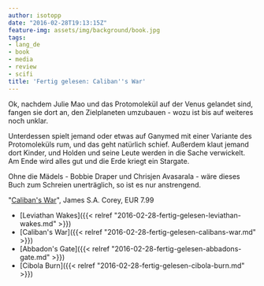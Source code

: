 ```yaml
---
author: isotopp
date: "2016-02-28T19:13:15Z"
feature-img: assets/img/background/book.jpg
tags:
- lang_de
- book
- media
- review
- scifi
title: 'Fertig gelesen: Caliban''s War'
---
```

Ok, nachdem Julie Mao und das Protomolekül auf der Venus gelandet sind, fangen sie dort an, den Zielplaneten umzubauen - wozu ist bis auf weiteres noch unklar.

Unterdessen spielt jemand oder etwas auf Ganymed mit einer Variante des Protomoleküls rum, und das geht natürlich schief. Außerdem klaut jemand dort Kinder, und Holden und seine Leute werden in die Sache verwickelt. Am Ende wird alles gut und die Erde kriegt ein Stargate.

Ohne die Mädels - Bobbie Draper und Chrisjen Avasarala - wäre dieses Buch zum Schreien unerträglich, so ist es nur anstrengend. 

"[Caliban's War](http://www.amazon.de/dp/B007PR3238)", James S.A. Corey, EUR 7.99

- [Leviathan Wakes]({{< relref "2016-02-28-fertig-gelesen-leviathan-wakes.md" >}})
- [Caliban's War]({{< relref "2016-02-28-fertig-gelesen-calibans-war.md" >}})
- [Abbadon's Gate]({{< relref "2016-02-28-fertig-gelesen-abbadons-gate.md" >}})
- [Cibola Burn]({{< relref "2016-02-28-fertig-gelesen-cibola-burn.md" >}})
